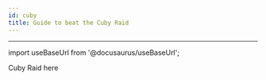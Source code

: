 ```yaml
---
id: cuby
title: Guide to beat the Cuby Raid
---
```


___

import useBaseUrl from '@docusaurus/useBaseUrl';

Cuby Raid here